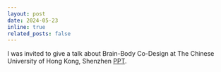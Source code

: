 ```yaml
---
layout: post
date: 2024-05-23
inline: true
related_posts: false
---
```


I was invited to give a talk about Brain-Body Co-Design at The Chinese University of Hong Kong, Shenzhen [PPT](./BBCD.pptx).
